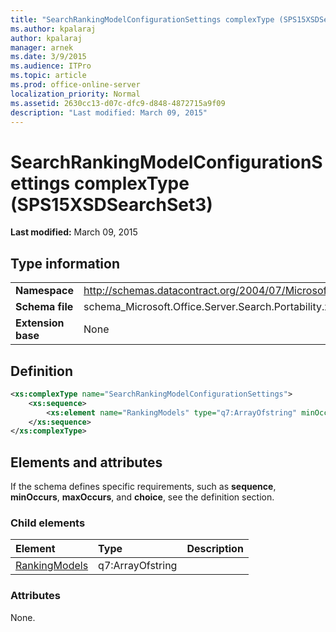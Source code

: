 ```yaml
---
title: "SearchRankingModelConfigurationSettings complexType (SPS15XSDSearchSet3)"
ms.author: kpalaraj
author: kpalaraj
manager: arnek
ms.date: 3/9/2015
ms.audience: ITPro
ms.topic: article
ms.prod: office-online-server
localization_priority: Normal
ms.assetid: 2630cc13-d07c-dfc9-d848-4872715a9f09
description: "Last modified: March 09, 2015"
---
```


# SearchRankingModelConfigurationSettings complexType (SPS15XSDSearchSet3)

 **Last modified:** March 09, 2015 
  
## Type information

|||
|:-----|:-----|
|**Namespace** <br/> |http://schemas.datacontract.org/2004/07/Microsoft.Office.Server.Search.Portability  <br/> |
|**Schema file** <br/> |schema_Microsoft.Office.Server.Search.Portability.xsd  <br/> |
|**Extension base** <br/> |None  <br/> |
   
## Definition

```XML
<xs:complexType name="SearchRankingModelConfigurationSettings">
    <xs:sequence>
        <xs:element name="RankingModels" type="q7:ArrayOfstring" minOccurs="0"></xs:element>
    </xs:sequence>
</xs:complexType>

```

## Elements and attributes

If the schema defines specific requirements, such as **sequence**, **minOccurs**, **maxOccurs**, and **choice**, see the definition section. 
  
### Child elements

|**Element**|**Type**|**Description**|
|:-----|:-----|:-----|
|[RankingModels](rankingmodels-element-searchrankingmodelconfigurationsettings-complextypesps15xs.md) <br/> |q7:ArrayOfstring  <br/> ||
   
### Attributes

None.
  

